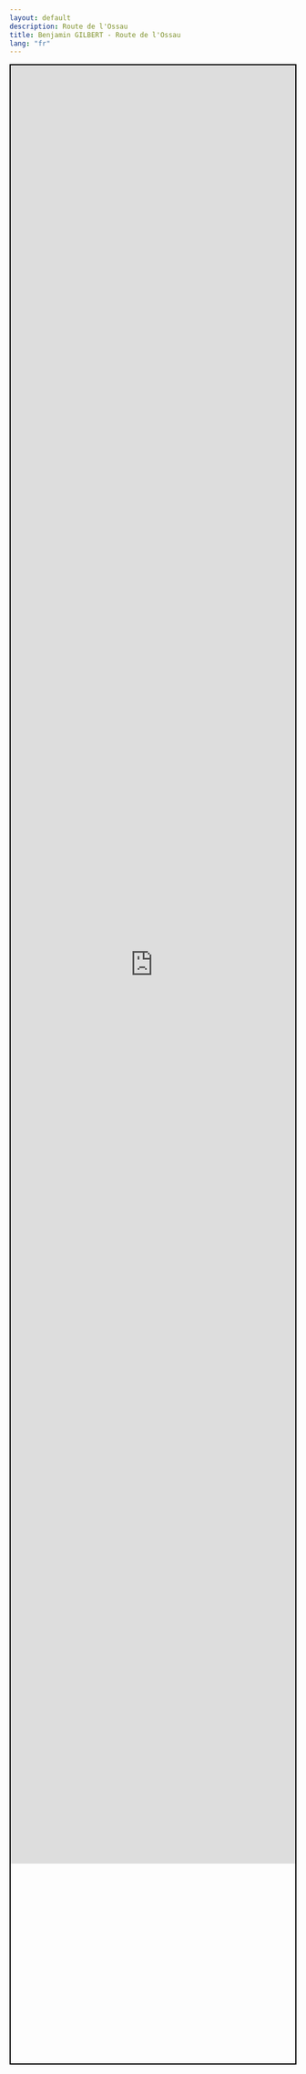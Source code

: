 ```yaml
---
layout: default
description: Route de l'Ossau
title: Benjamin GILBERT - Route de l'Ossau
lang: "fr"
---
```


<div align="center" style="height: 90%; border: 2px solid black"><iframe src="https://footpathapp.com/routes/86FA014C-2E1C-4DCB-8B0F-A1D1010D779A?embed=1" style="width: 100%; height: 90%; border: 0"></iframe></div>